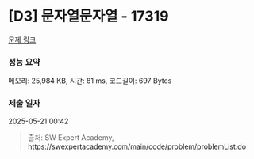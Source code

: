 # [D3] 문자열문자열 - 17319 

[문제 링크](https://swexpertacademy.com/main/code/problem/problemDetail.do?contestProbId=AYgEiwbKy48DFARP) 

### 성능 요약

메모리: 25,984 KB, 시간: 81 ms, 코드길이: 697 Bytes

### 제출 일자

2025-05-21 00:42



> 출처: SW Expert Academy, https://swexpertacademy.com/main/code/problem/problemList.do